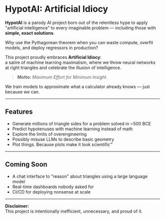 # HypotAI: Artificial Idiocy

**HypotAI** is a parody AI project born out of the relentless hype to apply "artificial intelligence" to every imaginable problem — including those with **simple, exact solutions**.

Why use the Pythagorean theorem when you can waste compute, overfit models, and deploy regressors in production?

This project proudly embraces **Artificial Idiocy**:  
a satire of machine learning maximalism, where we throw neural networks at right triangles and celebrate the illusion of intelligence.

> **Motto:** *Maximum Effort for Minimum Insight.*

We train models to approximate what a calculator already knows — just because we can.

---

## Features

- Generate millions of triangle sides for a problem solved in ~500 BCE
- Predict hypotenuses with machine learning instead of math
- Explore the limits of overengineering
- Possibly misuse LLMs to describe basic geometry
- Plot things. Because plots make it look scientific™

---

## Coming Soon

- A chat interface to "reason" about triangles using a large language model
- Real-time dashboards nobody asked for
- CI/CD for deploying nonsense at scale

---

**Disclaimer:**  
This project is intentionally inefficient, unnecessary, and proud of it.
